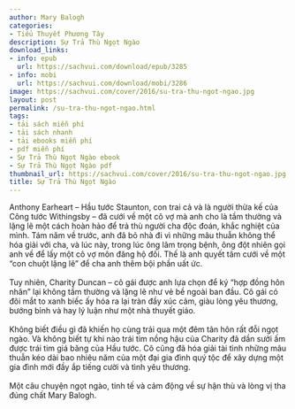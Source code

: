 ```yaml
---
author: Mary Balogh
categories:
- Tiểu Thuyết Phương Tây
description: Sự Trả Thù Ngọt Ngào
download_links:
- info: epub
  url: https://sachvui.com/download/epub/3285
- info: mobi
  url: https://sachvui.com/download/mobi/3286
image: https://sachvui.com/cover/2016/su-tra-thu-ngot-ngao.jpg
layout: post
permalink: /su-tra-thu-ngot-ngao.html
tags:
- tải sách miễn phí
- tải sách nhanh
- tải ebooks miễn phí
- pdf miễn phí
- Sự Trả Thù Ngọt Ngào ebook
- Sự Trả Thù Ngọt Ngào pdf
thumbnail_url: https://sachvui.com/cover/2016/su-tra-thu-ngot-ngao.jpg
title: Sự Trả Thù Ngọt Ngào
---
```


 <div class="item-desc text-justify"> <p>Anthony Earheart – Hầu tước Staunton, con trai cả và là người thừa kế của Công tước Withingsby – đã cưới về một cô vợ mà anh cho là tầm thường và lặng lẽ một cách hoàn hảo để trả thù người cha độc đoán, khắc nghiệt của mình. Tám năm về trước, anh đã bỏ nhà đi vì những mâu thuẫn không thể hóa giải với cha, và lúc này, trong lúc ông lâm trọng bệnh, ông đột nhiên gọi anh về để lấy một cô vợ môn đăng hộ đối. Thế là anh quyết tâm cưới về một “con chuột lặng lẽ” để cha anh thêm bội phần uất ức.<br><br>Tuy nhiên, Charity Duncan – cô gái được anh lựa chọn để ký “hợp đồng hôn nhân” lại không tầm thường và lặng lẽ như vẻ bề ngoài ban đầu. Cô gái có đôi mắt to xanh biếc ấy hóa ra lại tràn đầy xúc cảm, giàu lòng yêu thương, bướng bỉnh và hay lý luận như một nhà thuyết giáo.<br><br>Không biết điều gì đã khiến họ cùng trải qua một đêm tân hôn rất đỗi ngọt ngào. Và không biết tự khi nào trái tim nồng hậu của Charity đã dần sưởi ấm được trái tim giá băng của Hầu tước. Cô cũng đã hóa giải tài tình những mâu thuẫn kéo dài bao nhiêu năm của một đại gia đình quý tộc để xây dựng một gia đình mới đầy ắp tiếng cười và tình yêu thương.<br><br>Một câu chuyện ngọt ngào, tinh tế và cảm động về sự hận thù và lòng vị tha đúng chất Mary Balogh. </p> </div>